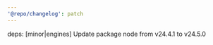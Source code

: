 ```yaml
---
'@repo/changelog': patch
---
```


deps: [minor|engines] Update package node from v24.4.1 to v24.5.0
